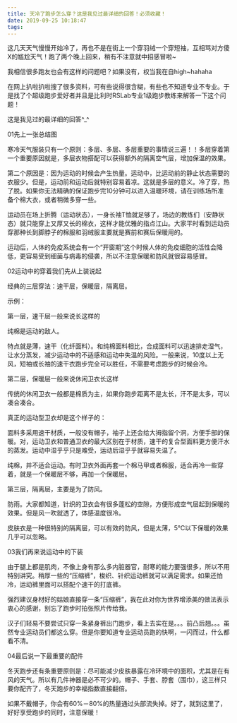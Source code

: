 ```yaml
---
title: 天冷了跑步怎么穿？这是我见过最详细的回答！必须收藏！
date: 2019-09-25 10:18:47
tags:
---
```




这几天天气慢慢开始冷了，再也不是在街上一个穿羽绒一个穿短袖，互相骂对方傻X的尴尬天气！跑了两个晚上回来，稍有不注意就中招感冒啦~

我相信很多跑友也会有这样的问题吧？如果没有，权当我在自high~hahaha

在网上扒啦扒啦搜了很多资料，可有些说得很含糊，有些也不知道专业不专业。于是找了个超级跑步爱好者并且是比利时RSLab专业1级跑步教练来解答一下这个问题！

这是我见过的最详细的回答^_^

01先上一张总结图

寒冷天气服装只有一个原则：多层、多层、多层重要的事情说三遍！！多层穿着第一个重要原因就是，多层衣物搭配可以获得额外的隔离空气层，增加保温的效果。

第二个原因是：因为运动的时候会产生热量。运动中，比运动前的静止状态需要的衣服少。但是，运动前和运动后就特别容易着凉。这就是多层的意义。冷了穿，热了脱。如果你无法精确的保证跑步完10分钟可以进入温暖环境，请在训练场所准备个棉大衣，或者稍微多穿一些。

运动员在场上折腾（运动状态），一身长袖T恤就足够了，场边的教练们（安静状态）就只能穿上又厚又长的棉衣，这样才能优雅的指点江山。大家平时看到运动员穿那种长到脚脖子的棉服和羽绒服主要就是赛前和赛后保暖用的。

运动后，人体的免疫系统会有一个“开窗期”这个时候人体的免疫细胞的活性会降低，更容易受到细菌与病毒的侵袭，所以不注意保暖和防风就很容易感冒。

02运动中的穿着我们先从上装说起

经典的三层穿法：速干层，保暖层，隔离层。

示例：

第一层，速干层一般来说长这样的

纯棉是运动的敌人。

特点就是薄，速干（化纤面料）。和纯棉面料相比，合成面料可以迅速排走湿气，让水分蒸发，减少运动中的不适感和运动中失温的风险。一般来说，10度以上无风，短袖或长袖的速干衣跑步完全可以胜任，不需要考虑跑步的时候会冷。

第二层，保暖层一般来说休闲卫衣长这样

传统的休闲卫衣一般都是棉质为主，如果你跑步距离不是太长，汗不是太多，可以凑合凑合。

真正的运动型卫衣却是这个样子的：

面料多采用速干材质，一般没有帽子，袖子上还会给大拇指留个洞，方便手部的保暖。对，运动卫衣和普通卫衣的最大区别在于材质，速干的复合型面料更方便汗水的蒸发。运动中湿乎乎只是难受，运动后湿乎乎就容易失温了。

纯棉，并不适合运动。有时卫衣外面再套一个棉马甲或者棉服，适合再冷一些穿着，就是一个保暖层不够，再加一个保暖层。

第三层，隔离层，主要是为了防风。

防雨。大家都知道，针织的卫衣会有很多蓬松的空隙，方便形成空气层起到保暖的效果。但是风一吹就透了，体感温度很冷。

皮肤衣是一种很特别的隔离层，可以有效的防风，但是太薄，5℃以下保暖的效果几乎可以忽略。

03我们再来说运动中的下装

由于腿上都是肌肉，不像上身有那么多内脏器官，耐寒的能力要强很多，所以不用特别讲究。稍厚一些的“压缩裤”，梭织、针织运动裤就可以满足需求。如果还怕冷，运动裤里面可以搭配个速干的打底裤。

强烈建议身材好的姑娘直接穿一条“压缩裤”，我在此对你为世界增添美的做法表示衷心的感谢，别忘了跑步时拍张照片传给我。

汉子们轻易不要尝试只穿一条紧身裤出门跑步，看上去实在是。。。前凸后翘。。。虽然专业运动员们都这么穿。但是你要知道专业运动员跑的快啊，一闪而过，什么都看不清。

04最后说一下最重要的配件

冬天跑步还有条重要原则是：尽可能减少皮肤暴露在冷环境中的面积，尤其是在有风的天气。所以有几件神器是必不可少的。帽子、手套、脖套（围巾），这三样只要你配齐了，冬天跑步的幸福指数直接翻倍。

如果不戴帽子，你会有60%－80%的热量通过头部流失掉。好了，就到这里了，好好享受跑步的同时，注意保暖！

